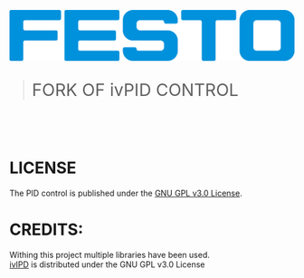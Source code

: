 [![FESTO](images/logo.png)](https://www.festo.com/group/de/cms/10156.htm)

> <p style="font-size:30px">FORK OF ivPID CONTROL </p>

<br></br>
# LICENSE
The PID control is published under the [GNU GPL v3.0 License](https://www.gnu.org/licenses/gpl-3.0.de.html).

# CREDITS:
Withing this project multiple libraries have been used.     
[ivIPD](https://github.com/ivmech/ivPID) is distributed under the GNU GPL v3.0 License
